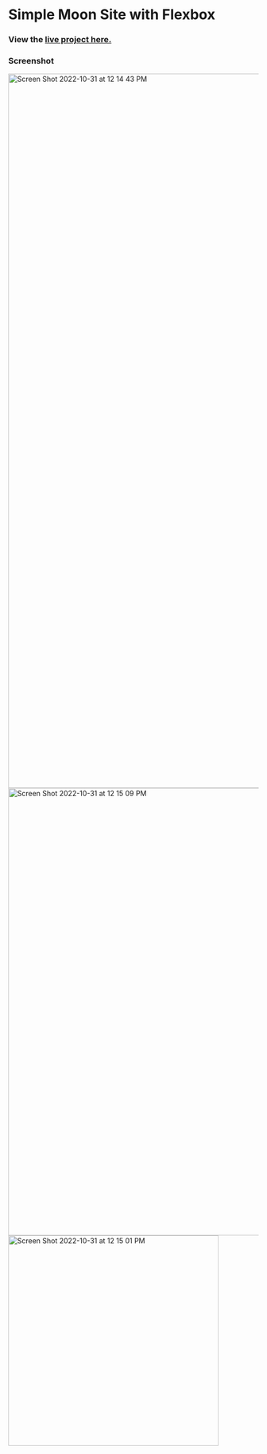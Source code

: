 # Simple Moon Site with Flexbox

### View the [live project here.](https://kirstendarling.github.io/Simple-Moon-Site-With-Flexbox/)

### Screenshot

<img width="1437" alt="Screen Shot 2022-10-31 at 12 14 43 PM" src="https://user-images.githubusercontent.com/54489152/199080270-da8400aa-7b38-4053-83db-d2e7bc7310dc.png">

<img width="900" alt="Screen Shot 2022-10-31 at 12 15 09 PM" src="https://user-images.githubusercontent.com/54489152/199080291-26aa4343-15db-4ce0-86d6-ea96407889ea.png">

<img width="423" alt="Screen Shot 2022-10-31 at 12 15 01 PM" src="https://user-images.githubusercontent.com/54489152/199080297-17baebec-b599-4487-b1eb-f9d6f53327d8.png">
